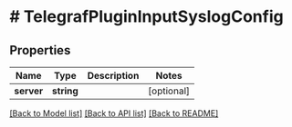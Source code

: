 # # TelegrafPluginInputSyslogConfig

## Properties

Name | Type | Description | Notes
------------ | ------------- | ------------- | -------------
**server** | **string** |  | [optional] 

[[Back to Model list]](../../README.md#documentation-for-models) [[Back to API list]](../../README.md#documentation-for-api-endpoints) [[Back to README]](../../README.md)


